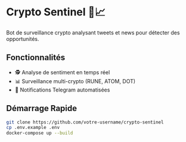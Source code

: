# Crypto Sentinel 🤖📈

Bot de surveillance crypto analysant tweets et news pour détecter des opportunités.

## Fonctionnalités
- 🕵️ Analyse de sentiment en temps réel
- 📊 Surveillance multi-crypto (RUNE, ATOM, DOT)
- 🔔 Notifications Telegram automatisées

## Démarrage Rapide
```bash
git clone https://github.com/votre-username/crypto-sentinel
cp .env.example .env
docker-compose up --build

